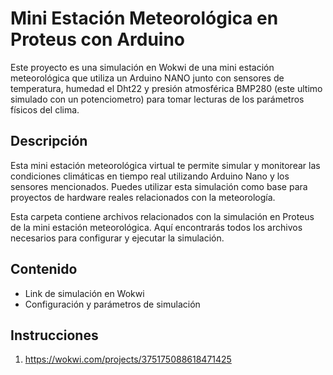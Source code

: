 # Mini Estación Meteorológica en Proteus con Arduino

Este proyecto es una simulación en Wokwi de una mini estación meteorológica que utiliza un Arduino NANO junto con sensores de temperatura, humedad el Dht22 y presión atmosférica BMP280 (este ultimo simulado con un potenciometro) para tomar lecturas de los parámetros físicos del clima.

## Descripción
Esta mini estación meteorológica virtual te permite simular y monitorear las condiciones climáticas en tiempo real utilizando Arduino Nano y los sensores mencionados. Puedes utilizar esta simulación como base para proyectos de hardware reales relacionados con la meteorología.


Esta carpeta contiene archivos relacionados con la simulación en Proteus de la mini estación meteorológica. Aquí encontrarás todos los archivos necesarios para configurar y ejecutar la simulación.

## Contenido

- Link de simulación en Wokwi
- Configuración y parámetros de simulación

## Instrucciones

1. https://wokwi.com/projects/375175088618471425

